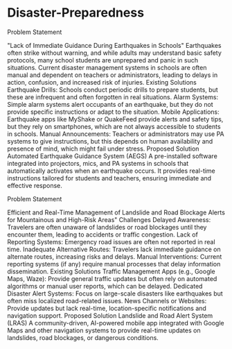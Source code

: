# Disaster-Preparedness

Problem Statement

"Lack of Immediate Guidance During Earthquakes in Schools"
Earthquakes often strike without warning, and while adults may understand basic safety protocols, many school students are unprepared and panic in such situations. Current disaster management systems in schools are often manual and dependent on teachers or administrators, leading to delays in action, confusion, and increased risk of injuries.
Existing Solutions
Earthquake Drills:
Schools conduct periodic drills to prepare students, but these are infrequent and often forgotten in real situations.
Alarm Systems:
Simple alarm systems alert occupants of an earthquake, but they do not provide specific instructions or adapt to the situation.
Mobile Applications:
Earthquake apps like MyShake or QuakeFeed provide alerts and safety tips, but they rely on smartphones, which are not always accessible to students in schools.
Manual Announcements:
Teachers or administrators may use PA systems to give instructions, but this depends on human availability and presence of mind, which might fail under stress.
Proposed Solution
Automated Earthquake Guidance System (AEGS)
A pre-installed software integrated into projectors, mics, and PA systems in schools that automatically activates when an earthquake occurs. It provides real-time instructions tailored for students and teachers, ensuring immediate and effective response.






Problem Statement

Efficient and Real-Time Management of Landslide and Road Blockage Alerts for Mountainous and High-Risk Areas"
Challenges
Delayed Awareness: Travelers are often unaware of landslides or road blockages until they encounter them, leading to accidents or traffic congestion.
Lack of Reporting Systems: Emergency road issues are often not reported in real time.
Inadequate Alternative Routes: Travelers lack immediate guidance on alternate routes, increasing risks and delays.
Manual Interventions: Current reporting systems (if any) require manual processes that delay information dissemination.
Existing Solutions
Traffic Management Apps (e.g., Google Maps, Waze): Provide general traffic updates but often rely on automated algorithms or manual user reports, which can be delayed.
Dedicated Disaster Alert Systems: Focus on large-scale disasters like earthquakes but often miss localized road-related issues.
News Channels or Websites: Provide updates but lack real-time, location-specific notifications and navigation support.
Proposed Solution
Landslide and Road Alert System (LRAS)
A community-driven, AI-powered mobile app integrated with Google Maps and other navigation systems to provide real-time updates on landslides, road blockages, or dangerous conditions.

